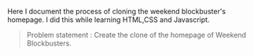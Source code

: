 Here I document the process of cloning the weekend blockbuster's homepage. I did this while learning HTML,CSS and Javascript. 

> Problem statement : 
Create the clone of the homepage of Weekend Blockbusters. 


